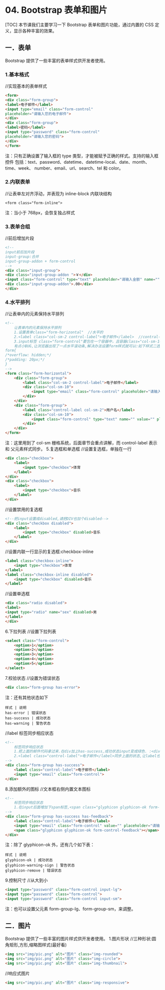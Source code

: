 # 04.  Bootstrap 表单和图片
[TOC]
本节课我们主要学习一下 Bootstrap 表单和图片功能，通过内置的 CSS 定义，显示各种丰富的效果。
## 一．表单
Bootstrap 提供了一些丰富的表单样式供开发者使用。
### 1.基本格式
//实现基本的表单样式
```html
<form>
<div class="form-group">
<label>电子邮件</label>
<input type="email" class="form-control"
placeholder="请输入您的电子邮件">
</div>
<div class="form-group">
<label>密码</label>
<input type="password" class="form-control"
placeholder="请输入您的密码">
</div>
</form>
```
注：只有正确设置了输入框的 type 类型，才能被赋予正确的样式。支持的输入框控件
包括：text、password、datetime、datetime-local、date、month、time、week、
number、email、url、search、tel 和 color。
### 2.内联表单
//让表单左对齐浮动，并表现为 inline-block 内联块结构
```
<form class="form-inline">
```
注：当小于 768px，会恢复独占样式
### 3.表单合组
//前后增加片段
```html
<!--
input前后加片段
input-group:合并
input-group-addon + form-control
-->
<div class="input-group">
<div class="input-group-addon ">￥</div>
<input class="form-control" type="text" placeholder="请输入金额" name="" id="" value="" />
<div class="input-group-addon">.00</div>
</div>
```
### 4.水平排列
//让表单内的元素保持水平排列
```html
<!--
	让表单内的元素保持水平排列
	1.设置表单class="form-horizontal"  //水平的
	2.<label class="col-sm-2 control-label">电子邮件</label>  //contral-label:与form去同步. 并用后面的栅格系统参数
	3.input标签 class="form-control"要包在一个容器中，且容器class="col-sm-10"
	有点小BUG,让浏览器出现了一点水平滚动条,解决办法设置form样式就可以:如下样式二选一就行.
form{
/*overflow: hidden;*/
/*padding: 20px;*/
}
-->
<form class="form-horizontal">
	<div class="form-group">
		<label class="col-sm-2 control-label">电子邮件</label>
		<div class="col-sm-10">
			<input type="email" class="form-control" placeholder="请输入您的电子邮件">
		</div>
	</div>
	<div class="form-group">
		<label class="control-label col-sm-2">用户名</label>
		<div class="col-sm-10">
			<input class="form-control" type="text" name="" value="" placeholder="请输入用户名" />
		</div>
	</div>
</form>
```
注：这里用到了 col-sm 栅格系统，后面章节会重点讲解，而 control-label 表示和
父元素样式同步。
5.复选框和单选框
//设置复选框，单独在一行
```html
<div class="checkbox">
    <label>
        <input type="checkbox">体育
    </label>
</div>
<div class="checkbox">
    <label>
        <input type="checkbox">音乐
    </label>
</div>
```
//设置禁用的复选框
```html
<!--把input设置成disabled,请把DIV也加个disabled-->
<div class="checkbox disabled">
    <label>
        <input type="checkbox" disabled>音乐
    </label>
</div>
```
//设置内联一行显示的复选框:checkbox-inline
```html
<label class="checkbox-inline">
    <input type="checkbox">体育
</label>
<label class="checkbox-inline disabled">
    <input type="checkbox" disabled>音乐
</label>
```
//设置单选框
```html
<div class="radio disabled">
<label>
<input type="radio" name="sex" disabled>男
</label>
</div>
```
6.下拉列表
//设置下拉列表
```html
<select class="form-control">
    <option>1</option>
    <option>2</option>
    <option>3</option>
    <option>4</option>
    <option>5</option>
</select>
```
7.校验状态
//设置为错误状态
```html
<div class="form-group has-error">
```
注：还有其他状态如下
```table
样式 | 说明
has-error | 错误状态
has-success | 成功状态
has-warning | 警告状态
```
//label 标签同步相应状态
```html
<!--
	标签同步响应状态
	1.把上面的邮件代码拿过来.在div加上has-success,成功状态input变成绿色. :<div class="form-group has-success">
	2.<label class="control-label">电子邮件</label>同步上面的状态,让label也变成绿色.:class="control-label
-->
<div class="form-group has-success">
	<label class="control-label">电子邮件</label>
	<input type="email" class="form-control">
</div>
```
8.添加额外的图标
//文本框右侧内置文本图标
```html
<!--
	标签同步响应状态
	1.在input后面增加下span标签,<span class="glyphicon glyphicon-ok form-control-feedback"></span>  //图标 成功图标 反馈控制配合父标签has-feedback一起使用
-->
<div class="form-group has-success has-feedback">
	<label class="control-label">电子邮件</label>
	<input type="email" class="form-control" value="" placeholder="请输入email地址">
	<span class="glyphicon glyphicon-ok form-control-feedback"></span>
</div>
```
注：除了 glyphicon-ok 外，还有几个如下表：
```table
样式 | 说明
glyphicon-ok | 成功状态
glyphicon-warning-sign | 警告状态
glyphicon-remove | 错误状态
```
9.控制尺寸
//从大到小
```html
<input type="password" class="form-control input-lg">
<input type="password" class="form-control">
<input type="password" class="form-control input-sm">
```
注：也可以设置父元素 form-group-lg、form-group-sm，来调整。

## 二．图片
Bootstrap 提供了一些丰富的图片样式供开发者使用。
1.图片形状
//三种形状:圆角矩形,方形,缩略图样式(最好看)
```html
<img src="img/pic.png" alt="图片" class="img-rounded">
<img src="img/pic.png" alt="图片" class="img-circle">
<img src="img/pic.png" alt="图片" class="img-thumbnail">
```
//响应式图片
```html
<img src="img/pic.png" alt="图片" class="img-responsive">
```
